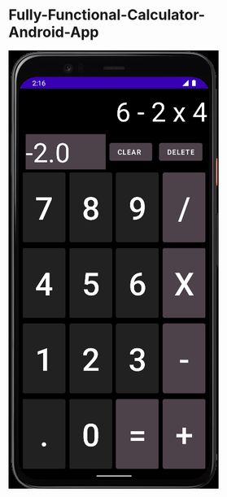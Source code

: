 # Fully-Functional-Calculator-Android-App

![alt text](https://github.com/ShahadatAnik/Calculator-Android-App/blob/master/images/Screenshot%202022-07-13%20141745.png)<br/>

